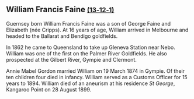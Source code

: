 ## William Francis Faine <small>[(13‑12‑1)](https://brisbane.discovereverafter.com/profile/31849527 "Go to Memorial Information" )</small>

Guernsey born William Francis Faine was a son of George Faine and Elizabeth (née Cripps). At 16 years of age, William arrived in Melbourne and headed to the Ballarat and Bendigo goldfields. 

In 1862 he came to Queensland to take up Gleneva Station near Nebo. William was one of the first on the Palmer River Goldfields. He also prospected at the Gilbert River, Gympie and Clermont. 

Annie Mabel Gordon married William on 19 March 1874 in Gympie. Of their ten children four died in infancy. William served as a Customs Officer for 15 years to 1894. William died of an aneurism at his residence *St George*, Kangaroo Point on 28 August 1899.
